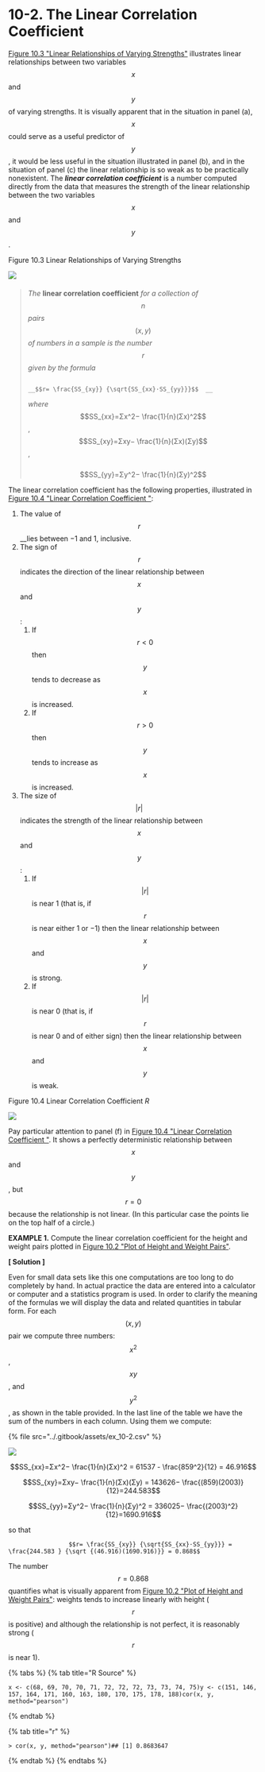 # 10-2. The Linear Correlation Coefficient

[Figure 10.3 "Linear Relationships of Varying Strengths"](https://saylordotorg.github.io/text_introductory-statistics/s14-correlation-and-regression.html#fwk-shafer-ch10_s02_f01) illustrates linear relationships between two variables $$x$$ and $$y$$ of varying strengths. It is visually apparent that in the situation in panel \(a\), $$x$$ could serve as a useful predictor of $$y$$ , it would be less useful in the situation illustrated in panel \(b\), and in the situation of panel \(c\) the linear relationship is so weak as to be practically nonexistent. The _**linear correlation coefficient**_ is a number computed directly from the data that measures the strength of the linear relationship between the two variables $$x$$ and  $$y$$.  

Figure 10.3 Linear Relationships of Varying Strengths

![](https://saylordotorg.github.io/text_introductory-statistics/section_14/1a22032a1f4d609c4190985036b7f704.jpg)

#### 

> _The_ **linear correlation coefficient** _for a collection of_ $$n$$ _pairs_ $$(x,y)$$ _of numbers in a sample is the number_ $$r$$ _given by the formula_ 
>
>                                                                  __$$r= \frac{SS_{xy}} {\sqrt{SS_{xx}⋅SS_{yy}}}$$  __
>
> _where_   $$SS_{xx}=Σx^2− \frac{1}{n}(Σx)^2$$ ,    
>               $$SS_{xy}=Σxy− \frac{1}{n}(Σx)(Σy)$$ ,  
>            $$SS_{yy}=Σy^2− \frac{1}{n}(Σy)^2$$



The linear correlation coefficient has the following properties, illustrated in [Figure 10.4 "Linear Correlation Coefficient "](https://saylordotorg.github.io/text_introductory-statistics/s14-02-the-linear-correlation-coeffic.html):

1. The value of $$r $$ __lies between −1 and 1, inclusive.
2. The sign of $$r $$ indicates the direction of the linear relationship between $$x$$ and $$y$$:
   1. If $$r<0$$ then $$y$$ tends to decrease as $$x$$ is increased.
   2. If $$r>0$$ then $$y$$tends to increase as $$x$$ is increased.
3. The size of $$|r|$$ indicates the strength of the linear relationship between $$x$$ and $$y$$:
   1. If $$|r|$$ is near 1 \(that is, if $$r$$ is near either 1 or −1\) then the linear relationship between $$x$$ and $$y$$ is strong.
   2. If $$|r|$$ is near 0 \(that is, if $$r$$ is near 0 and of either sign\) then the linear relationship between $$x$$ and $$y$$ is weak.

Figure 10.4 Linear Correlation Coefficient _R_

![](https://saylordotorg.github.io/text_introductory-statistics/section_14/07aa5db140b70615a15e8631c2d7a2c4.jpg)

Pay particular attention to panel \(f\) in [Figure 10.4 "Linear Correlation Coefficient "](https://saylordotorg.github.io/text_introductory-statistics/s14-02-the-linear-correlation-coeffic.html). It shows a perfectly deterministic relationship between $$x$$ and $$y$$, but $$r=0$$ because the relationship is not linear. \(In this particular case the points lie on the top half of a circle.\)



**EXAMPLE 1.** Compute the linear correlation coefficient for the height and weight pairs plotted in [Figure 10.2 "Plot of Height and Weight Pairs"](https://saylordotorg.github.io/text_introductory-statistics/fwk-shafer-ch10_s01#fwk-shafer-ch10_s01_f02).

**\[ Solution \]**

 Even for small data sets like this one computations are too long to do completely by hand. In actual practice the data are entered into a calculator or computer and a statistics program is used. In order to clarify the meaning of the formulas we will display the data and related quantities in tabular form. For each $$(x,y)$$ pair we compute three numbers: $$x^2$$ , $$xy$$ , and $$y^2$$ , as shown in the table provided. In the last line of the table we have the sum of the numbers in each column. Using them we compute:

{% file src="../.gitbook/assets/ex\_10-2.csv" %}

![](../.gitbook/assets/image%20%2846%29.png)



$$SS_{xx}=Σx^2− \frac{1}{n}(Σx)^2 = 61537 - \frac{859^2}{12}  = 46.916$$

$$SS_{xy}=Σxy− \frac{1}{n}(Σx)(Σy) = 143626− \frac{(859)(2003)}{12}=244.583$$

$$SS_{yy}=Σy^2− \frac{1}{n}(Σy)^2 = 336025− \frac{(2003)^2}{12}=1690.916$$

so that

                     $$r= \frac{SS_{xy}} {\sqrt{SS_{xx}⋅SS_{yy}}} = \frac{244.583 } {\sqrt {(46.916)(1690.916)}} = 0.868$$

The number $$r=0.868$$ quantifies what is visually apparent from [Figure 10.2 "Plot of Height and Weight Pairs"](https://saylordotorg.github.io/text_introductory-statistics/fwk-shafer-ch10_s01#fwk-shafer-ch10_s01_f02): weights tends to increase linearly with height \( $$r $$ is positive\) and although the relationship is not perfect, it is reasonably strong \($$r $$ is near 1\).

{% tabs %}
{% tab title="R Source" %}
```text
x <- c(68, 69, 70, 70, 71, 72, 72, 72, 73, 73, 74, 75)y <- c(151, 146, 157, 164, 171, 160, 163, 180, 170, 175, 178, 188)cor(x, y, method="pearson")
```
{% endtab %}

{% tab title="r" %}
```text
> cor(x, y, method="pearson")## [1] 0.8683647
```
{% endtab %}
{% endtabs %}

